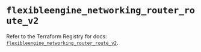 # `flexibleengine_networking_router_route_v2`

Refer to the Terraform Registry for docs: [`flexibleengine_networking_router_route_v2`](https://registry.terraform.io/providers/flexibleenginecloud/flexibleengine/1.46.0/docs/resources/networking_router_route_v2).
